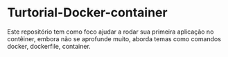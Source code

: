 # Turtorial-Docker-container
Este repositório tem como foco ajudar a rodar sua primeira aplicação no contêiner, embora não se aprofunde muito, aborda temas como comandos docker, dockerfile, container. 
